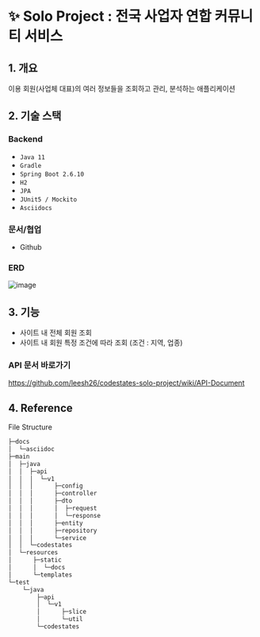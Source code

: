 
# ✨ Solo Project : 전국 사업자 연합 커뮤니티 서비스

## 1. 개요  
이용 회원(사업체 대표)의 여러 정보들을 조회하고 관리, 분석하는 애플리케이션
  
## 2. 기술 스택
### Backend
- `Java 11`
- `Gradle`
- `Spring Boot 2.6.10`
- `H2`
- `JPA`
- `JUnit5 / Mockito`
- `Asciidocs`

### 문서/협업
- Github

### ERD
![image](https://user-images.githubusercontent.com/74662808/185072931-ae718ed3-75df-48d4-bf23-659ac79594ec.png)
  
## 3. 기능
  - 사이트 내 전체 회원 조회
  - 사이트 내 회원 특정 조건에 따라 조회 (조건 : 지역, 업종)
  
### API 문서 바로가기
https://github.com/leesh26/codestates-solo-project/wiki/API-Document
  

  
## 4. Reference
File Structure
```bash
├─docs
│  └─asciidoc
├─main
│  ├─java
│  │  ├─api
│  │  │  └─v1
│  │  │      ├─config
│  │  │      ├─controller
│  │  │      ├─dto
│  │  │      │  ├─request
│  │  │      │  └─response
│  │  │      ├─entity
│  │  │      ├─repository
│  │  │      └─service
│  │  └─codestates
│  └─resources
│      ├─static
│      │  └─docs
│      └─templates
└─test
    └─java
        ├─api
        │  └─v1
        │      ├─slice
        │      └─util
        └─codestates
 ```
